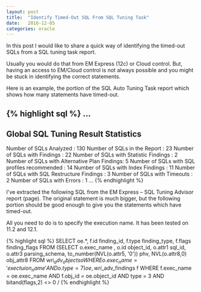 ```yaml
---
layout: post
title:  "Identify Timed-Out SQL From SQL Tuning Task"
date:   2016-12-05
categories: oracle
---
```


In this post I would like to share a quick way of identifying the timed-out SQLs from a SQL tuning task report.

Usually you would do that from EM Express (12c) or Cloud control. But, having an access to EM/Cloud control is not always possible and you might be stuck in identifying the correct statements.

Here is an example, the portion of the SQL Auto Tuning Task report which shows how many statements have timed-out.

{% highlight sql %}
...
-----------------------------------------------------------
Global SQL Tuning Result Statistics
-----------------------------------------------------------
Number of SQLs Analyzed                      : 130
Number of SQLs in the Report                 : 23
Number of SQLs with Findings                 : 22
Number of SQLs with Statistic Findings       : 2
Number of SQLs with Alternative Plan Findings: 5
Number of SQLs with SQL profiles recommended : 14
Number of SQLs with Index Findings           : 11
Number of SQLs with SQL Restructure Findings : 3
Number of SQLs with Timeouts                 : 2
Number of SQLs with Errors                   : 1
...
{% endhighlight %}

I've extracted the following SQL from the EM Express – SQL Tuning Advisor report (page).
The original statement is much bigger, but the following portion should be good enough to give you the statements which have timed-out.

All you need to do is to specify the execution name. It has been tested on 11.2 and 12.1.

{% highlight sql %}
SELECT oe.*,
f.id finding_id,
f.type finding_type,
f.flags finding_flags
FROM
(SELECT
o.exec_name ,
o.id object_id,
o.attr1 sql_id,
o.attr3 parsing_schema,
to_number(NVL(o.attr5, '0')) phv,
NVL(o.attr8,0) obj_attr8
FROM  wri$_adv_objects o
WHERE o.exec_name = 'exectuion_name'
AND o.type      = 7
) oe,
wri$_adv_findings f
WHERE  f.exec_name = oe.exec_name
AND f.obj_id = oe.object_id
AND type = 3
AND bitand(flags,2) <> 0
/
{% endhighlight %}